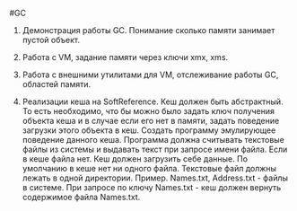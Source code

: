 #GC
1. Демонстрация работы GC. Понимание сколько памяти занимает пустой объект. 

2. Работа с VM, задание памяти через ключи xmx, xms.

3. Работа с внешними утилитами для VM, отслеживание работы GC, областей памяти.

4. Реализации кеша на SoftReference. Кеш должен быть абстрактный. 
То есть необходимо, что бы можно было задать ключ получения объекта кеша и в случае если его нет в памяти, задать поведение загрузки этого объекта в кеш. 
Создать программу эмулирующее поведение данного кеша. Программа должна считывать текстовые файлы из системы и выдавать текст при запросе имени файла. Если в кеше файла нет. Кеш должен загрузить себе данные. По умолчанию в кеше нет ни одного файла. Текстовые файл должны лежать в одной директории. Пример. Names.txt, Address.txt - файлы в системе. При запросе по ключу Names.txt - кеш должен вернуть содержимое файла Names.txt.
